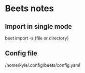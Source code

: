 # Beets notes

## Import in single mode
beet import -s {file or directory}

## Config file
/home/kyle/.config/beets/config.yaml
